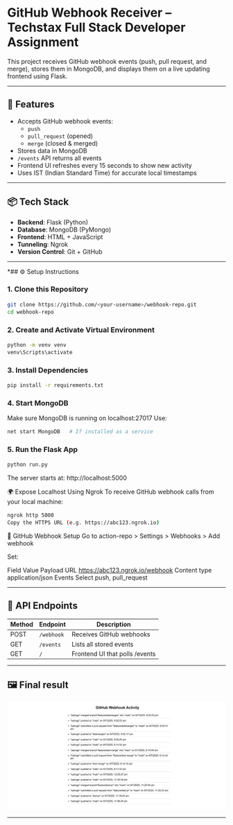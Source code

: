 # GitHub Webhook Receiver – Techstax Full Stack Developer Assignment

This project receives GitHub webhook events (push, pull request, and merge), stores them in MongoDB, and displays them on a live updating frontend using Flask.

*******************


## 🎯 Features

- Accepts GitHub webhook events:
  - `push`
  - `pull_request` (opened)
  - `merge` (closed & merged)
- Stores data in MongoDB
- `/events` API returns all events
- Frontend UI refreshes every 15 seconds to show new activity
- Uses IST (Indian Standard Time) for accurate local timestamps

*******************

## 📦 Tech Stack

- **Backend**: Flask (Python)
- **Database**: MongoDB (PyMongo)
- **Frontend**: HTML + JavaScript
- **Tunneling**: Ngrok
- **Version Control**: Git + GitHub

*******************

*## ⚙️ Setup Instructions

### 1. Clone this Repository

```bash
git clone https://github.com/<your-username>/webhook-repo.git
cd webhook-repo
```
### 2. Create and Activate Virtual Environment

```bash
python -m venv venv
venv\Scripts\activate    
```

### 3. Install Dependencies
```bash
pip install -r requirements.txt
```
### 4. Start MongoDB
Make sure MongoDB is running on localhost:27017
Use:

```bash
net start MongoDB   # If installed as a service
```
### 5. Run the Flask App
```bash
python run.py
```

The server starts at:
http://localhost:5000

🌍 Expose Localhost Using Ngrok
To receive GitHub webhook calls from your local machine:

```bash
ngrok http 5000
Copy the HTTPS URL (e.g. https://abc123.ngrok.io)
```

🧪 GitHub Webhook Setup
Go to action-repo > Settings > Webhooks > Add webhook

Set:

Field	Value
Payload URL	https://abc123.ngrok.io/webhook
Content type	application/json
Events	Select push, pull_request

*************
## 📂 API Endpoints

| Method | Endpoint     | Description                        |
|--------|--------------|------------------------------------|
| POST   | `/webhook`   | Receives GitHub webhooks           |
| GET    | `/events`    | Lists all stored events            |
| GET    | `/`          | Frontend UI that polls /events     |
*************

## 🖼️ Final result
![GitHub UI Screenshot](screenshot/result.png)

*******************
